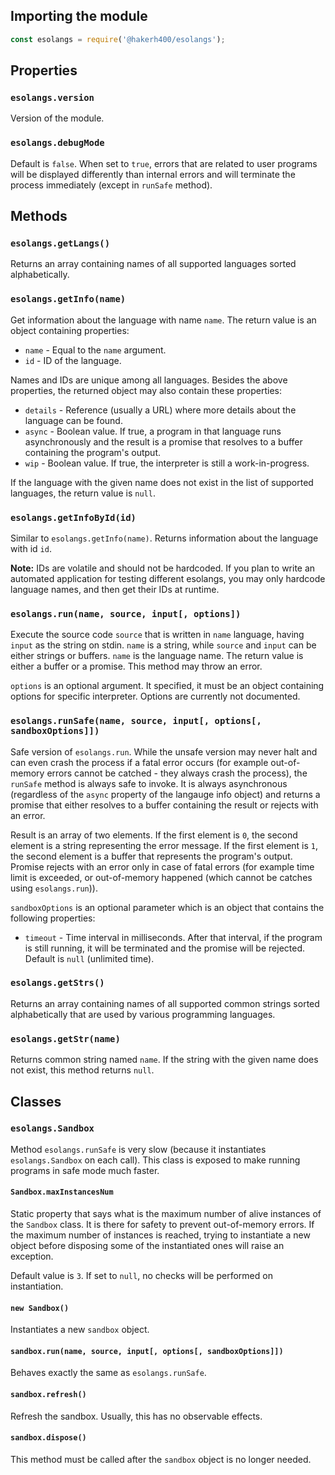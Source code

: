 ## Importing the module

```js
const esolangs = require('@hakerh400/esolangs');
```

## Properties

### `esolangs.version`

Version of the module.

### `esolangs.debugMode`

Default is `false`. When set to `true`, errors that are related to user programs will be displayed differently than internal errors and will terminate the process immediately (except in `runSafe` method).

## Methods

### `esolangs.getLangs()`

Returns an array containing names of all supported languages sorted alphabetically.

### `esolangs.getInfo(name)`

Get information about the language with name `name`. The return value is an object containing properties:

* `name` - Equal to the `name` argument.
* `id` - ID of the language.

Names and IDs are unique among all languages. Besides the above properties, the returned object may also contain these properties:

* `details` - Reference (usually a URL) where more details about the language can be found.
* `async` - Boolean value. If true, a program in that language runs asynchronously and the result is a promise that resolves to a buffer containing the program's output.
* `wip` - Boolean value. If true, the interpreter is still a work-in-progress.

If the language with the given name does not exist in the list of supported languages, the return value is `null`.

### `esolangs.getInfoById(id)`

Similar to `esolangs.getInfo(name)`. Returns information about the language with id `id`.

**Note:** IDs are volatile and should not be hardcoded. If you plan to write an automated application for testing different esolangs, you may only hardcode language names, and then get their IDs at runtime.

### `esolangs.run(name, source, input[, options])`

Execute the source code `source` that is written in `name` language, having `input` as the string on stdin. `name` is a string, while `source` and `input` can be either strings or buffers. `name` is the language name. The return value is either a buffer or a promise. This method may throw an error.

`options` is an optional argument. It specified, it must be an object containing options for specific interpreter. Options are currently not documented.

### `esolangs.runSafe(name, source, input[, options[, sandboxOptions]])`

Safe version of `esolangs.run`. While the unsafe version may never halt and can even crash the process if a fatal error occurs (for example out-of-memory errors cannot be catched - they always crash the process), the `runSafe` method is always safe to invoke. It is always asynchronous (regardless of the `async` property of the langauge info object) and returns a promise that either resolves to a buffer containing the result or rejects with an error.

Result is an array of two elements. If the first element is `0`, the second element is a string representing the error message. If the first element is `1`, the second element is a buffer that represents the program's output. Promise rejects with an error only in case of fatal errors (for example time limit is exceeded, or out-of-memory happened (which cannot be catches using `esolangs.run`)).

`sandboxOptions` is an optional parameter which is an object that contains the following properties:

* `timeout` - Time interval in milliseconds. After that interval, if the program is still running, it will be terminated and the promise will be rejected. Default is `null` (unlimited time).

### `esolangs.getStrs()`

Returns an array containing names of all supported common strings sorted alphabetically that are used by various programming languages.

### `esolangs.getStr(name)`

Returns common string named `name`. If the string with the given name does not exist, this method returns `null`.

## Classes

### `esolangs.Sandbox`

Method `esolangs.runSafe` is very slow (because it instantiates `esolangs.Sandbox` on each call). This class is exposed to make running programs in safe mode much faster.

#### `Sandbox.maxInstancesNum`

Static property that says what is the maximum number of alive instances of the `Sandbox` class. It is there for safety to prevent out-of-memory errors. If the maximum number of instances is reached, trying to instantiate a new object before disposing some of the instantiated ones will raise an exception.

Default value is `3`. If set to `null`, no checks will be performed on instantiation.

#### `new Sandbox()`

Instantiates a new `sandbox` object.

#### `sandbox.run(name, source, input[, options[, sandboxOptions]])`

Behaves exactly the same as `esolangs.runSafe`.

#### `sandbox.refresh()`

Refresh the sandbox. Usually, this has no observable effects.

#### `sandbox.dispose()`

This method must be called after the `sandbox` object is no longer needed.